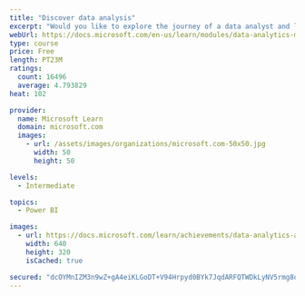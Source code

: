 ```yaml
---
title: "Discover data analysis"
excerpt: "Would you like to explore the journey of a data analyst and learn how a data analyst tells a story with data? In this module, you will explore the different roles in data and learn the different tasks of a data analyst."
webUrl: https://docs.microsoft.com/en-us/learn/modules/data-analytics-microsoft/
type: course
price: Free
length: PT23M
ratings:
  count: 16496
  average: 4.793829
heat: 102

provider:
  name: Microsoft Learn
  domain: microsoft.com
  images:
    - url: /assets/images/organizations/microsoft.com-50x50.jpg
      width: 50
      height: 50

levels:
  - Intermediate

topics:
  - Power BI

images:
  - url: https://docs.microsoft.com/learn/achievements/data-analytics-and-microsoft-social.png
    width: 640
    height: 320
    isCached: true

secured: "dcOYMnIZM3n9wZ+gA4eiKLGoDT+V94Hrpyd0BYk7JqdARFQTWDkLyNV5rmg8ob02QfjNoG98pjxHy0rYolKCk/Gsq1kqDAEoL/SDCaV3s0mnxZAMFa+kT3kHnu+Ecen0ukeGABmuEg5tfeTAPBvfMuSgH9PzgKuGcC14aKpSagcGGzl7GlYPDx2a4PRfbbN4b7EndlvitHwvBs4dIjd1oQzLAcwxDwdzYctgQ7Ju6FX5kp/EoqCNEyG5ic8pZTNktOafXRqVHLpKgIHzfUe2IYf2XWgZcH/PU7NWEc3AFsIPmeqhS5pFMCWTihLFc8cMBRoIR4H5ZIQTzJP7gk0eg5JT8r/u71Fz+Fim/0Aq4c7nN53n/dWO7DItXHjIxRcrnhj7TfV20VnUC+8PVSt0ENeZfzDNYt1BGY9BfJitdf88Uf246ZPIq6n7lPiISgx9;Ozvo7SHiYcCQ5hnzoGnLmQ=="
---
```


